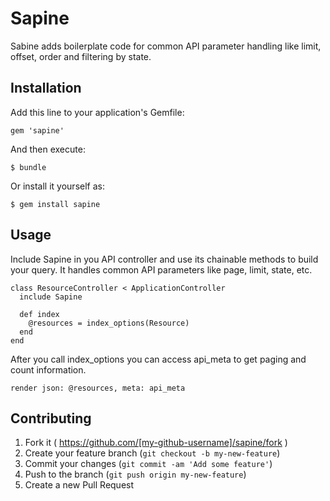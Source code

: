 # Sapine

Sabine adds boilerplate code for common API parameter handling like limit, offset, order and filtering by state.

## Installation

Add this line to your application's Gemfile:

    gem 'sapine'

And then execute:

    $ bundle

Or install it yourself as:

    $ gem install sapine

## Usage

Include Sapine in you API controller and use its chainable methods to build your query. It handles common API parameters like page, limit, state, etc.

```
class ResourceController < ApplicationController
  include Sapine

  def index
    @resources = index_options(Resource)
  end
end
```

After you call index_options you can access api_meta to get paging and count information.

```
render json: @resources, meta: api_meta
```

## Contributing

1. Fork it ( https://github.com/[my-github-username]/sapine/fork )
2. Create your feature branch (`git checkout -b my-new-feature`)
3. Commit your changes (`git commit -am 'Add some feature'`)
4. Push to the branch (`git push origin my-new-feature`)
5. Create a new Pull Request
